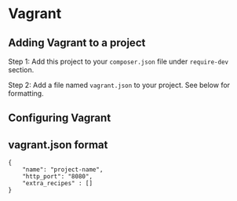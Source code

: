 # Vagrant

## Adding Vagrant to a project

Step 1:
Add this project to your `composer.json` file under `require-dev` section.

Step 2:
Add a file named `vagrant.json` to your project. See below for formatting.

## Configuring Vagrant

## vagrant.json format
```
{
	"name": "project-name",
	"http_port": "8080",
	"extra_recipes" : []
}
```
